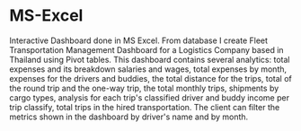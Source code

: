 # MS-Excel
Interactive Dashboard done in MS Excel.
From database I create Fleet Transportation Management Dashboard for a Logistics Company based in Thailand using Pivot tables.
This dashboard contains several analytics: total expenses and its breakdown salaries and wages, total expenses by month, expenses for the drivers and buddies, the total distance for the trips, total of the round trip and the one-way trip, the total monthly trips, shipments by cargo types, analysis for each trip's classified driver and buddy income per trip classify, total trips in the hired transportation. The client can filter the metrics shown in the dashboard by driver's name and by month.
